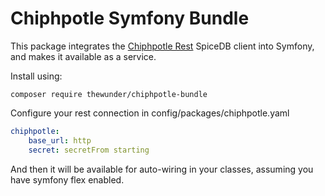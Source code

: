 # Chiphpotle Symfony Bundle

This package integrates the [Chiphpotle Rest](https://github.com/alsbury/chiphpotle-rest) SpiceDB client
into Symfony, and makes it available as a service.

Install using:

```shell
composer require thewunder/chiphpotle-bundle
```

Configure your rest connection in config/packages/chiphpotle.yaml

```yaml
chiphpotle:
    base_url: http
    secret: secretFrom starting
```

And then it will be available for auto-wiring in your classes, assuming you have symfony flex enabled.
